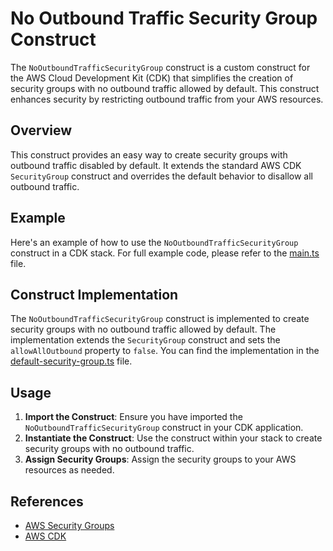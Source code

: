 # No Outbound Traffic Security Group Construct

The `NoOutboundTrafficSecurityGroup` construct is a custom construct for the AWS Cloud Development Kit (CDK) that simplifies the creation of security groups with no outbound traffic allowed by default. This construct enhances security by restricting outbound traffic from your AWS resources.

## Overview

This construct provides an easy way to create security groups with outbound traffic disabled by default. It extends the standard AWS CDK `SecurityGroup` construct and overrides the default behavior to disallow all outbound traffic.

## Example

Here's an example of how to use the `NoOutboundTrafficSecurityGroup` construct in a CDK stack. For full example code, please refer to the [main.ts](./src/main.ts) file.

## Construct Implementation

The `NoOutboundTrafficSecurityGroup` construct is implemented to create security groups with no outbound traffic allowed by default. The implementation extends the `SecurityGroup` construct and sets the `allowAllOutbound` property to `false`. You can find the implementation in the [default-security-group.ts](./src/utils/default-security-group.ts) file.

## Usage

1. **Import the Construct**: Ensure you have imported the `NoOutboundTrafficSecurityGroup` construct in your CDK application.
2. **Instantiate the Construct**: Use the construct within your stack to create security groups with no outbound traffic.
3. **Assign Security Groups**: Assign the security groups to your AWS resources as needed.

## References

- [AWS Security Groups](https://docs.aws.amazon.com/vpc/latest/userguide/VPC_SecurityGroups.html)
- [AWS CDK](https://docs.aws.amazon.com/cdk/latest/guide/home.html)
